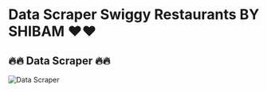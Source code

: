 # Data Scraper Swiggy Restaurants BY SHIBAM ❤❤

## 🔥🔥 Data Scraper 🔥🔥



![Data Scraper](https://www.foodspark.io/images/swiggy/Swiggy.png)
